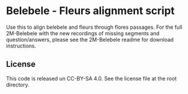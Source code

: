 # Belebele - Fleurs alignment script

Use this to align belebele and fleurs through flores passages. For the full 2M-Belebele with the new recordings of missing segments and question/answers, please see the 2M-Belebele readme for download instructions.

## License

This code is released un CC-BY-SA 4.0. See the license file at the root directory.
